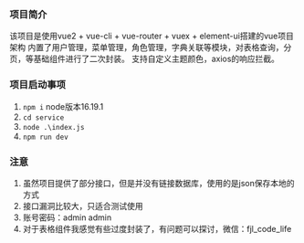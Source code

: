 ### 项目简介
该项目是使用vue2 + vue-cli + vue-router + vuex + element-ui搭建的vue项目架构
内置了用户管理，菜单管理，角色管理，字典关联等模块，对表格查询，分页，等基础组件进行了二次封装。
支持自定义主题颜色，axios的响应拦截。

### 项目启动事项
1. `npm i` node版本16.19.1
2. `cd service`
3. `node .\index.js`
4. `npm run dev`

### 注意
1. 虽然项目提供了部分接口，但是并没有链接数据库，使用的是json保存本地的方式
2. 接口漏洞比较大，只适合测试使用
3. 账号密码：admin  admin
4. 对于表格组件我感觉有些过度封装了，有问题可以探讨，微信：fjl_code_life